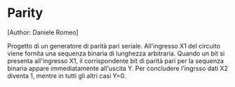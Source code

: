 # Parity

[Author: Daniele Romeo]

Progetto di un generatore di parità pari seriale. All'ingresso X1 del circuito viene fornita una sequenza binaria di lunghezza arbitraria. Quando un bit si presenta all'ingresso X1, il corrispondente bit di parità pari per la sequenza binaria appare immediatamente all'uscita Y. Per concludere l'ingrsso dati X2 diventa 1, mentre in tutti gli altri casi Y=0.
